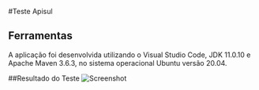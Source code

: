 
#Teste Apisul
## Ferramentas
A aplicação foi desenvolvida utilizando o Visual Studio Code, JDK 11.0.10 e Apache Maven 3.6.3, no sistema operacional Ubuntu versão 20.04.

##Resultado do Teste
![Screenshot](ResultadoTeste.png)
